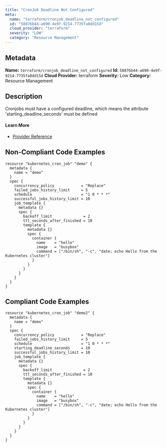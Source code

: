 ```yaml
---
title: "CronJob Deadline Not Configured"
meta:
  name: "terraform/cronjob_deadline_not_configured"
  id: "58876b44-a690-4e9f-9214-7735fa0dd15d"
  cloud_provider: "terraform"
  severity: "LOW"
  category: "Resource Management"
---
```

## Metadata
**Name:** `terraform/cronjob_deadline_not_configured`
**Id:** `58876b44-a690-4e9f-9214-7735fa0dd15d`
**Cloud Provider:** terraform
**Severity:** Low
**Category:** Resource Management
## Description
Cronjobs must have a configured deadline, which means the attribute 'starting_deadline_seconds' must be defined

#### Learn More

 - [Provider Reference](https://registry.terraform.io/providers/hashicorp/kubernetes/latest/docs/resources/cron_job#starting_deadline_seconds)

## Non-Compliant Code Examples
```kubernetes
resource "kubernetes_cron_job" "demo" {
  metadata {
    name = "demo"
  }
  spec {
    concurrency_policy            = "Replace"
    failed_jobs_history_limit     = 5
    schedule                      = "1 0 * * *"
    successful_jobs_history_limit = 10
    job_template {
      metadata {}
      spec {
        backoff_limit              = 2
        ttl_seconds_after_finished = 10
        template {
          metadata {}
          spec {
            container {
              name    = "hello"
              image   = "busybox"
              command = ["/bin/sh", "-c", "date; echo Hello from the Kubernetes cluster"]
            }
          }
        }
      }
    }
  }
}

```

## Compliant Code Examples
```kubernetes
resource "kubernetes_cron_job" "demo2" {
  metadata {
    name = "demo"
  }
  spec {
    concurrency_policy            = "Replace"
    failed_jobs_history_limit     = 5
    schedule                      = "1 0 * * *"
    starting_deadline_seconds     = 10
    successful_jobs_history_limit = 10
    job_template {
      metadata {}
      spec {
        backoff_limit              = 2
        ttl_seconds_after_finished = 10
        template {
          metadata {}
          spec {
            container {
              name    = "hello"
              image   = "busybox"
              command = ["/bin/sh", "-c", "date; echo Hello from the Kubernetes cluster"]
            }
          }
        }
      }
    }
  }
}

```
